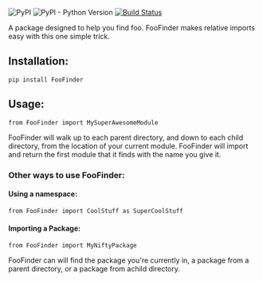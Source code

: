 ![PyPI](https://img.shields.io/pypi/v/FooFinder)
![PyPI - Python Version](https://img.shields.io/pypi/pyversions/FooFinder)
[![Build Status](https://travis-ci.org/MadisonAster/FooFinder.svg?branch=master)](https://travis-ci.org/MadisonAster/FooFinder)


A package designed to help you find foo. FooFinder makes relative imports easy with this one simple trick. 

## Installation:
```
pip install FooFinder
```

## Usage:
```
from FooFinder import MySuperAwesomeModule
```

FooFinder will walk up to each parent directory, and down to each child directory, from the location of your current module. FooFinder will import and return the first module that it finds with the name you give it.


### Other ways to use FooFinder:

#### Using a namespace:
```
from FooFinder import CoolStuff as SuperCoolStuff
```


#### Importing a Package:
```
from FooFinder import MyNiftyPackage
```

FooFinder can will find the package you're currently in, a package from a parent directory, or a package from achild directory.
